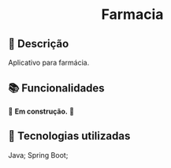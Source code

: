 <h1 align="center"> Farmacia </h1>

## :memo: Descrição
Aplicativo para farmácia.

## :books: Funcionalidades
:construction: <b>Em construção.</b> :construction:

## :wrench: Tecnologias utilizadas
Java;
Spring Boot;

